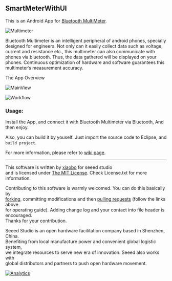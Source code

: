 SmartMeterWithUI
----------------

This is an Android App for [Bluetooth MultiMeter](http://www.seeedstudio.com/depot/bluetooth-multimeter-p-1535.html).

![Multimeter](http://www.seeedstudio.com/wiki/images/thumb/1/10/Bluetooth_Multimeter.jpg/550px-Bluetooth_Multimeter.jpg)

Bluetooth Multimeter is an intelligent peripheral of android phones, specially designed for engineers. Not only can it easily collect data such as voltage, current and resistance etc., this multimeter can also communicate with phones via bluetooth. Thus, the data gathered will be displayed on your phones. Continuous optimization of hardware and software guarantees this multimeter’s measurement accuracy. 

The App Overview

![MainView](http://www.seeedstudio.com/wiki/images/thumb/b/b5/UI_3.jpg/360px-UI_3.jpg)

![Workflow](http://www.seeedstudio.com/wiki/images/4/4f/BT_Multimater_Work_Principle_1.jpg)

### Usage:

Install the App, and connect it with Bluetooth Multimeter via Bluetooth, And then enjoy.

Also, you can build it by youself. Just import the source code to Eclipse, and `build project`.

For more information, please refer to [wiki page](http://www.seeedstudio.com/wiki/Bluetooth_Multimeter).

----

This software is written by [xiaobo][1] for seeed studio<br>
and is licensed under [The MIT License](http://opensource.org/licenses/mit-license.php). Check License.txt for more information.<br>

Contributing to this software is warmly welcomed. You can do this basically by<br>
[forking](https://help.github.com/articles/fork-a-repo), committing modifications and then [pulling requests](https://help.github.com/articles/using-pull-requests) (follow the links above<br>
for operating guide). Adding change log and your contact into file header is encouraged.<br>
Thanks for your contribution.

Seeed Studio is an open hardware facilitation company based in Shenzhen, China. <br>
Benefiting from local manufacture power and convenient global logistic system, <br>
we integrate resources to serve new era of innovation. Seeed also works with <br>
global distributors and partners to push open hardware movement.<br>


[1]: mailto://yexiaobo@seeedstudio.com

[![Analytics](https://ga-beacon.appspot.com/UA-46589105-3/SmartMeterWithUI)](https://github.com/igrigorik/ga-beacon)
